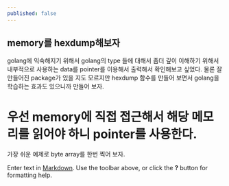 ```yaml
---
published: false
---
```

## memory를 hexdump해보자

golang에 익숙해지기 위해서 golang의 type 들에 대해서 좀더 깊이 이해하기 위해서 내부적으로 사용하는 data를 pointer를 이용해서 출력해서 확인해보고 싶었다. 물론 잘 만들어진 package가 있을 지도 모르지만 hexdump 함수를 만들어 보면서 golang을 학습하는 효과도 있으니까 만들어 보자.

# 우선 memory에 직접 접근해서 해당 메모리를 읽어야 하니 pointer를 사용한다.
가장 쉬운 예제로 byte array를 한번 찍어 보자.



Enter text in [Markdown](http://daringfireball.net/projects/markdown/). Use the toolbar above, or click the **?** button for formatting help.
